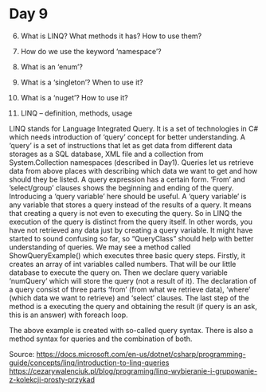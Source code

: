 # Day 9 


6. What is LINQ? What methods it has? How to use them?
7. How do we use the keyword ‘namespace’?
8. What is an ‘enum’?
9. What is a ‘singleton’? When to use it?
10. What is a ‘nuget’? How to use it?

1.	LINQ – definition, methods, usage

LINQ stands for Language Integrated Query. It is a set of technologies in C# which needs introduction of ‘query’ concept for better understanding. A ‘query’ is a set of instructions that let as get data from different data storages as a SQL database, XML file and a collection from System.Collection namespaces (described in Day1). Queries let us retrieve data from above places with describing which data we want to get and how should they be listed. A query expression has a certain form. ‘From’ and ’select/group’ clauses shows the beginning and ending of the query. Introducing a ‘query variable’ here should be useful. A ‘query variable’ is any variable that stores a query instead of the results of a query. It means that creating a query is not even to executing the query. So in LINQ the execution of the query is distinct from the query itself. In other words, you have not retrieved any data just by creating a query variable. It might have started to sound confusing so far, so “QueryClass” should help with better understanding of queries. We may see a method called ShowQueryExample() which executes three basic query steps. Firstly, it creates an array of int variables called numbers. That will be our little database to execute the query on. Then we declare query variable ‘numQuery’	which will store the query (not a result of it). The declaration of a query consist of three parts ‘from’ (from what we retrieve data), ‘where’ (which data we want to retrieve) and ‘select’ clauses. The last step of the method is a executing the query and obtaining the result (if query is an ask, this is an answer) with foreach loop.

The above example is created with so-called query syntax. There is also a method syntax for queries and the combination of both.


Source:
https://docs.microsoft.com/en-us/dotnet/csharp/programming-guide/concepts/linq/introduction-to-linq-queries
https://cezarywalenciuk.pl/blog/programing/linq-wybieranie-i-grupowanie-z-kolekcji-prosty-przykad

